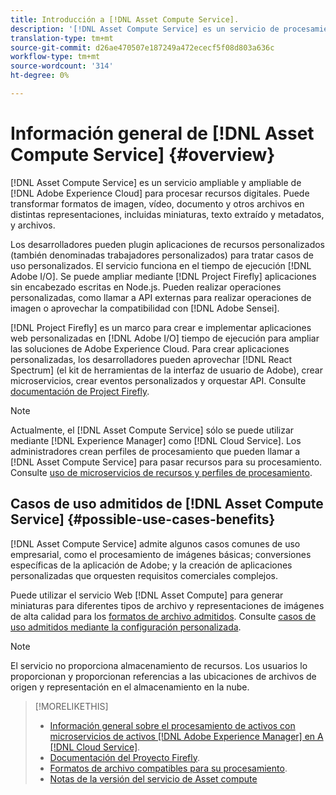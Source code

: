 ```yaml
---
title: Introducción a [!DNL Asset Compute Service].
description: '[!DNL Asset Compute Service] es un servicio de procesamiento de recursos nativo de la nube que reduce la complejidad y mejora la escalabilidad.'
translation-type: tm+mt
source-git-commit: d26ae470507e187249a472ececf5f08d803a636c
workflow-type: tm+mt
source-wordcount: '314'
ht-degree: 0%

---
```



# Información general de [!DNL Asset Compute Service] {#overview}

[!DNL Asset Compute Service] es un servicio ampliable y ampliable de  [!DNL Adobe Experience Cloud] para procesar recursos digitales. Puede transformar formatos de imagen, vídeo, documento y otros archivos en distintas representaciones, incluidas miniaturas, texto extraído y metadatos, y archivos.

Los desarrolladores pueden plugin aplicaciones de recursos personalizados (también denominadas trabajadores personalizados) para tratar casos de uso personalizados. El servicio funciona en el tiempo de ejecución [!DNL Adobe I/O]. Se puede ampliar mediante [!DNL Project Firefly] aplicaciones sin encabezado escritas en Node.js. Pueden realizar operaciones personalizadas, como llamar a API externas para realizar operaciones de imagen o aprovechar la compatibilidad con [!DNL Adobe Sensei].

[!DNL Project Firefly] es un marco para crear e implementar aplicaciones web personalizadas en  [!DNL Adobe I/O] tiempo de ejecución para ampliar las soluciones de Adobe Experience Cloud. Para crear aplicaciones personalizadas, los desarrolladores pueden aprovechar [!DNL React Spectrum] (el kit de herramientas de la interfaz de usuario de Adobe), crear microservicios, crear eventos personalizados y orquestar API. Consulte [documentación de Project Firefly](https://www.adobe.io/apis/experienceplatform/project-firefly/docs.html).

>[!NOTE]
>
>Actualmente, el [!DNL Asset Compute Service] sólo se puede utilizar mediante [!DNL Experience Manager] como [!DNL Cloud Service]. Los administradores crean perfiles de procesamiento que pueden llamar a [!DNL Asset Compute Service] para pasar recursos para su procesamiento. Consulte [uso de microservicios de recursos y perfiles de procesamiento](https://experienceleague.adobe.com/docs/experience-manager-cloud-service/assets/manage/asset-microservices-configure-and-use.html).

## Casos de uso admitidos de [!DNL Asset Compute Service] {#possible-use-cases-benefits}

[!DNL Asset Compute Service] admite algunos casos comunes de uso empresarial, como el procesamiento de imágenes básicas; conversiones específicas de la aplicación de Adobe; y la creación de aplicaciones personalizadas que orquesten requisitos comerciales complejos.

Puede utilizar el servicio Web [!DNL Asset Compute] para generar miniaturas para diferentes tipos de archivo y representaciones de imágenes de alta calidad para los [formatos de archivo admitidos](https://experienceleague.adobe.com/docs/experience-manager-cloud-service/assets/file-format-support.html). Consulte [casos de uso admitidos mediante la configuración personalizada](https://experienceleague.adobe.com/docs/experience-manager-cloud-service/assets/manage/asset-microservices-configure-and-use.html).

>[!NOTE]
>
>El servicio no proporciona almacenamiento de recursos. Los usuarios lo proporcionan y proporcionan referencias a las ubicaciones de archivos de origen y representación en el almacenamiento en la nube.

<!-- TBD: Should this be mentioned in the docs?

|Asset Compute Service does not do this|Expectations from implementing client|
|---|---|
| Binary uploads or API-based asset ingestion. | Use other methods to ingest assets. |
| Store binaries or any persisted data across processing requests.| Each request is independent so treat it as a standalone request by sharing binary and processing instructions. |
| Store any configurations such as processing rules or settings for a user or an organization's account. | Add processing request to each request/instruction. |
| Direct event handling of asset creation events from storage systems and processing completed notifications, and errors. | Use [!DNL Adobe I/O] Events and other methods. |

-->

>[!MORELIKETHIS]
>
>* [Información general sobre el procesamiento de activos con microservicios de activos  [!DNL Adobe Experience Manager] en A [!DNL Cloud Service]](https://experienceleague.adobe.com/docs/experience-manager-cloud-service/assets/asset-microservices-overview.html).
>* [Documentación del Proyecto Firefly](https://www.adobe.io/apis/experienceplatform/project-firefly/docs.html).
>* [Formatos de archivo compatibles para su procesamiento](https://experienceleague.adobe.com/docs/experience-manager-cloud-service/assets/file-format-support.html).
>* [Notas de la versión del servicio de Asset compute](release-notes.md)


<!-- **TBD:**
* Clarify the service can only be used within AEM as Cloud Service. The docs provided as context for custom application developers. Not to be used as a standalone service.
  ** and API as that plays a role in custom applications (accepting standard params, invoking Nui itself in the future, etc. (this is an outlook))

* link to aem as cloud service docs on asset ingestion and customization with processing profiles.
-->
